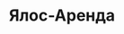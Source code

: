 --- 
title: "Ялос-Аренда" 
site: "www.yalos-rent.com.ua" 
town: "Ялта" 
tel: ["+38 (067) 257–33–24, +38 (050) 134–48–70, +7 (978) 761 81 88"] 
address: "Россия, АР Крым, г. Ялта, ул. Кривошты, дом 18" 
mail: "info@yalos-rent.com.ua" 
--- 